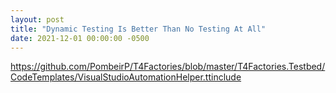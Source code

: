 ```yaml
---
layout: post
title: "Dynamic Testing Is Better Than No Testing At All"
date: 2021-12-01 00:00:00 -0500
---
```

https://github.com/PombeirP/T4Factories/blob/master/T4Factories.Testbed/CodeTemplates/VisualStudioAutomationHelper.ttinclude
